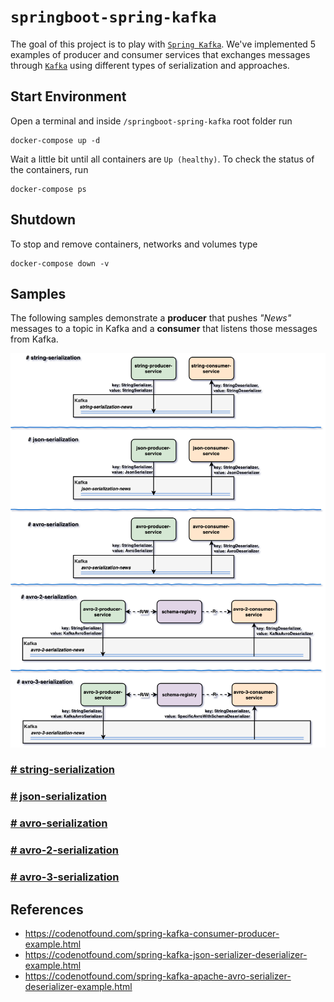 # `springboot-spring-kafka`

The goal of this project is to play with [`Spring Kafka`](https://docs.spring.io/spring-kafka/reference/htmlsingle/).
We've implemented 5 examples of producer and consumer services that exchanges messages through
[`Kafka`](https://kafka.apache.org/) using different types of serialization and approaches.

## Start Environment

Open a terminal and inside `/springboot-spring-kafka` root folder run
```
docker-compose up -d
```

Wait a little bit until all containers are `Up (healthy)`. To check the status of the containers, run
```
docker-compose ps
```
## Shutdown

To stop and remove containers, networks and volumes type
```
docker-compose down -v
```

## Samples

The following samples demonstrate a **producer** that pushes _"News"_ messages to a topic in Kafka and a **consumer**
that listens those messages from Kafka.

![project-diagram-samples](images/project-diagram-samples.png)

### [# string-serialization](https://github.com/ivangfr/springboot-spring-kafka/tree/master/string-serialization)

### [# json-serialization](https://github.com/ivangfr/springboot-spring-kafka/tree/master/json-serialization)

### [# avro-serialization](https://github.com/ivangfr/springboot-spring-kafka/tree/master/avro-serialization)

### [# avro-2-serialization](https://github.com/ivangfr/springboot-spring-kafka/tree/master/avro-2-serialization)

### [# avro-3-serialization](https://github.com/ivangfr/springboot-spring-kafka/tree/master/avro-3-serialization)

## References

- https://codenotfound.com/spring-kafka-consumer-producer-example.html
- https://codenotfound.com/spring-kafka-json-serializer-deserializer-example.html
- https://codenotfound.com/spring-kafka-apache-avro-serializer-deserializer-example.html